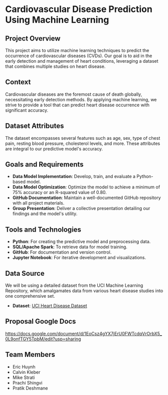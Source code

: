 # Cardiovascular Disease Prediction Using Machine Learning

## Project Overview
This project aims to utilize machine learning techniques to predict the occurrence of cardiovascular diseases (CVDs). Our goal is to aid in the early detection and management of heart conditions, leveraging a dataset that combines multiple studies on heart disease.

## Context
Cardiovascular diseases are the foremost cause of death globally, necessitating early detection methods. By applying machine learning, we strive to provide a tool that can predict heart disease occurrence with significant accuracy.

## Dataset Attributes
The dataset encompasses several features such as age, sex, type of chest pain, resting blood pressure, cholesterol levels, and more. These attributes are integral to our predictive model's accuracy.

## Goals and Requirements
- **Data Model Implementation**: Develop, train, and evaluate a Python-based model.
- **Data Model Optimization**: Optimize the model to achieve a minimum of 75% accuracy or an R-squared value of 0.80.
- **GitHub Documentation**: Maintain a well-documented GitHub repository with all project materials.
- **Group Presentation**: Deliver a collective presentation detailing our findings and the model's utility.

## Tools and Technologies
- **Python**: For creating the predictive model and preprocessing data.
- **SQL/Apache Spark**: To retrieve data for model training.
- **GitHub**: For documentation and version control.
- **Jupyter Notebook**: For iterative development and visualizations.

## Data Source
We will be using a detailed dataset from the UCI Machine Learning Repository, which amalgamates data from various heart disease studies into one comprehensive set.

- **Dataset**: [UCI Heart Disease Dataset](https://archive.ics.uci.edu/dataset/45/heart+disease)

## Proposal Google Docs
https://docs.google.com/document/d/1EoCsz4gYX7jErU0FWTcdqVrOrbX5_0L9onfTGY5TpbM/edit?usp=sharing

## Team Members
- Eric Huynh
- Calvin Kleber
- Mike Strati
- Prachi Shingvi
- Pratik Deshmane
